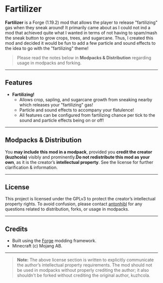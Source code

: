 # Fartilizer

**Fartilizer** is a Forge (1.19.2) mod that allows the player to release "fartilizing" gas when they sneak around! It 
primarily came about as I could not ind a mod that achieved quite what I wanted in terms of not having to spam/mash the 
sneak button to grow crops, trees, and sugarcane. Thus, I created this mod and decided it would be fun to add a few 
particle and sound effects to the idea to go with the "fartilizing" theme! 

> Please read the notes below in **Modpacks & Distribution** regarding usage in modpacks and forking.

---

## Features

- **Fartilizing!**
  - Allows crop, sapling, and sugarcane growth from sneaking nearby which releases your "fartilizing" gas!
  - Particle and sound effects to accompany your flatulence!
  - All features can be configured from fartilizing chance per tick to the sound and particle effects being on or off!

---

## Modpacks & Distribution

You **may include this mod in a modpack**, provided you **credit the creator (kuzhcola)** visibly and 
prominently.**Do not redistribute this mod as your own**, as it is the creator’s **intellectual property**. See the 
license for further clarification & information.

---

## License

This project is licensed under the GPLv3 to protect the creator’s intellectual property rights. To avoid confusion,
please contact [antonhibl](https://github.com/antonhibl) for any questions related to distribution, forks, or usage
in modpacks.

---

## Credits

- Built using the [Forge](https://www.minecraftforge.net/) modding framework.
- Minecraft (c) Mojang AB.

---

> **Note:** The above license section is written to explicitly communicate the author’s intellectual property
> requirements. The mod should not be used in modpacks without properly crediting the author; it also shouldn't be
> forked without crediting the original author, kuzhcola.